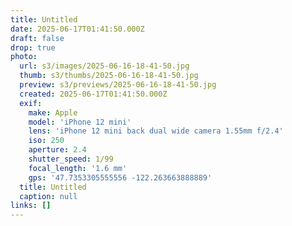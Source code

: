 ```yaml
---
title: Untitled
date: 2025-06-17T01:41:50.000Z
draft: false
drop: true
photo:
  url: s3/images/2025-06-16-18-41-50.jpg
  thumb: s3/thumbs/2025-06-16-18-41-50.jpg
  preview: s3/previews/2025-06-16-18-41-50.jpg
  created: 2025-06-17T01:41:50.000Z
  exif:
    make: Apple
    model: 'iPhone 12 mini'
    lens: 'iPhone 12 mini back dual wide camera 1.55mm f/2.4'
    iso: 250
    aperture: 2.4
    shutter_speed: 1/99
    focal_length: '1.6 mm'
    gps: '47.7353305555556 -122.263663888889'
  title: Untitled
  caption: null
links: []
---
```


